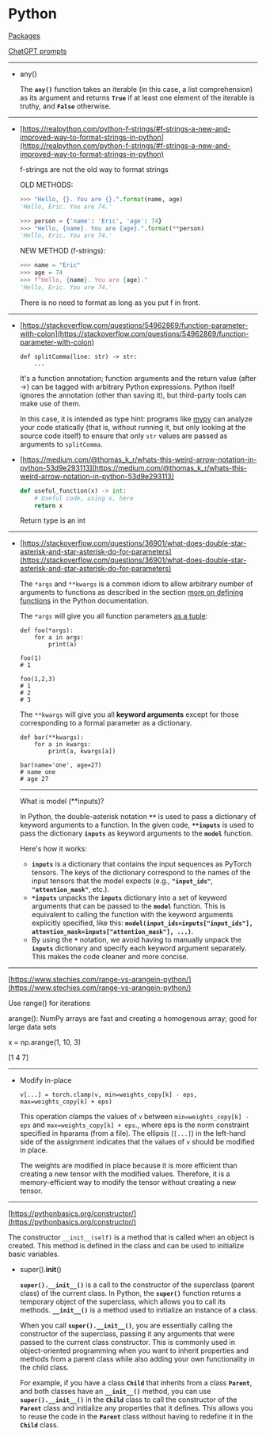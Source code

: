 # Python

[Packages](Python%20f5fe14898d744a74819532b914123159/Packages%20022db6d85ead45658f8c4d9f5fc49996.md)

[ChatGPT prompts](Python%20f5fe14898d744a74819532b914123159/ChatGPT%20prompts%20aec0e6ae2f0d46d8a764d9c15fc8ff26.md)

---

- any()
    
    The **`any()`**  function takes an iterable (in this case, a list comprehension) as its argument and returns **`True`** if at least one element of the iterable is truthy, and **`False`** otherwise.
    

---

- [https://realpython.com/python-f-strings/#f-strings-a-new-and-improved-way-to-format-strings-in-python](https://realpython.com/python-f-strings/#f-strings-a-new-and-improved-way-to-format-strings-in-python)
    
    f-strings are not the old way to format strings
    
    OLD METHODS:
    
    ```python
    >>> "Hello, {}. You are {}.".format(name, age)
    'Hello, Eric. You are 74.'
    
    >>> person = {'name': 'Eric', 'age': 74}
    >>> "Hello, {name}. You are {age}.".format(**person)
    'Hello, Eric. You are 74.'
    ```
    
    NEW METHOD (f-strings):
    
    ```python
    >>> name = "Eric"
    >>> age = 74
    >>> f"Hello, {name}. You are {age}."
    'Hello, Eric. You are 74.'
    ```
    
    There is no need to format as long as you put f in front.
    

---

- [https://stackoverflow.com/questions/54962869/function-parameter-with-colon](https://stackoverflow.com/questions/54962869/function-parameter-with-colon)
    
    ```
    def splitComma(line: str) -> str:
        ...
    ```
    
    It's a function annotation; function arguments and the return value (after ->) can be tagged with arbitrary Python expressions. Python itself ignores the annotation (other than saving it), but third-party tools can make use of them.
    
    In this case, it is intended as type hint: programs like [mypy](https://github.com/python/mypy) can analyze your code statically (that is, without running it, but only looking at the source code itself) to ensure that only `str` values are passed as arguments to `splitComma`.
    
- [https://medium.com/@thomas_k_r/whats-this-weird-arrow-notation-in-python-53d9e293113](https://medium.com/@thomas_k_r/whats-this-weird-arrow-notation-in-python-53d9e293113)
    
    ```python
    def useful_function(x) -> int:
        # Useful code, using x, here
        return x
    ```
    
    Return type is an int
    

---

- [https://stackoverflow.com/questions/36901/what-does-double-star-asterisk-and-star-asterisk-do-for-parameters](https://stackoverflow.com/questions/36901/what-does-double-star-asterisk-and-star-asterisk-do-for-parameters)
    
    The `*args` and `**kwargs` is a common idiom to allow arbitrary number of arguments to functions as described in the section [more on defining functions](http://docs.python.org/3/tutorial/controlflow.html#more-on-defining-functions) in the Python documentation.
    
    The `*args` will give you all function parameters [as a tuple](https://docs.python.org/3/tutorial/controlflow.html#arbitrary-argument-lists):
    
    ```
    def foo(*args):
        for a in args:
            print(a)
    
    foo(1)
    # 1
    
    foo(1,2,3)
    # 1
    # 2
    # 3
    
    ```
    
    The `**kwargs` will give you all **keyword arguments** except for those corresponding to a formal parameter as a dictionary.
    
    ```
    def bar(**kwargs):
        for a in kwargs:
            print(a, kwargs[a])
    
    bar(name='one', age=27)
    # name one
    # age 27
    ```
    
    ---
    
    What is model (**inputs)?
    
    In Python, the double-asterisk notation **`**`** is used to pass a dictionary of keyword arguments to a function. In the given code, **`**inputs`** is used to pass the dictionary **`inputs`** as keyword arguments to the **`model`** function.
    
    Here's how it works:
    
    - **`inputs`** is a dictionary that contains the input sequences as PyTorch tensors. The keys of the dictionary correspond to the names of the input tensors that the model expects (e.g., **`"input_ids"`**, **`"attention_mask"`**, etc.).
    - **`*inputs`** unpacks the **`inputs`** dictionary into a set of keyword arguments that can be passed to the **`model`** function. This is equivalent to calling the function with the keyword arguments explicitly specified, like this: **`model(input_ids=inputs["input_ids"], attention_mask=inputs["attention_mask"], ...)`**.
    - By using the **`*`** notation, we avoid having to manually unpack the **`inputs`** dictionary and specify each keyword argument separately. This makes the code cleaner and more concise.

---

[https://www.stechies.com/range-vs-arangein-python/](https://www.stechies.com/range-vs-arangein-python/)

Use range() for iterations

arange(): NumPy arrays are fast and creating a homogenous array; good for large data sets

x = np.arange(1, 10, 3)

[1 4 7]

---

- Modify in-place
    
    ```
    v[...] = torch.clamp(v, min=weights_copy[k] - eps, max=weights_copy[k] + eps)
    ```
    
    This operation clamps the values of `v` between `min=weights_copy[k] - eps` and `max=weights_copy[k] + eps`.,  where eps is the norm constraint specified in hparams (from a file). The ellipsis (`[...]`) in the left-hand side of the assignment indicates that the values of `v` should be modified in place.
    
    The weights are modified in place because it is more efficient than creating a new tensor with the modified values. Therefore, it is a memory-efficient way to modify the tensor without creating a new tensor.
    

---

[https://pythonbasics.org/constructor/](https://pythonbasics.org/constructor/)

The constructor `__init__(self)` is a method that is called when an object is created. This method is defined in the class and can be used to initialize basic variables.

- super().**init**()
    
    **`super().__init__()`** is a call to the constructor of the superclass (parent class) of the current class. In Python, the **`super()`** function returns a temporary object of the superclass, which allows you to call its methods. **`__init__()`** is a method used to initialize an instance of a class.
    
    When you call **`super().__init__()`**, you are essentially calling the constructor of the superclass, passing it any arguments that were passed to the current class constructor. This is commonly used in object-oriented programming when you want to inherit properties and methods from a parent class while also adding your own functionality in the child class.
    
    For example, if you have a class **`Child`** that inherits from a class **`Parent`**, and both classes have an **`__init__()`** method, you can use **`super().__init__()`** in the **`Child`** class to call the constructor of the **`Parent`** class and initialize any properties that it defines. This allows you to reuse the code in the **`Parent`** class without having to redefine it in the **`Child`** class.